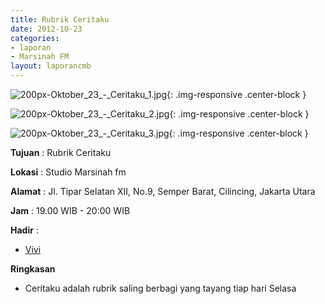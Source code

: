 ```yaml
---
title: Rubrik Ceritaku
date: 2012-10-23
categories:
- laporan
- Marsinah FM
layout: laporancmb
---
```



![200px-Oktober_23_-_Ceritaku_1.jpg](/uploads/200px-Oktober_23_-_Ceritaku_1.jpg){: .img-responsive .center-block }

![200px-Oktober_23_-_Ceritaku_2.jpg](/uploads/200px-Oktober_23_-_Ceritaku_2.jpg){: .img-responsive .center-block }

![200px-Oktober_23_-_Ceritaku_3.jpg](/uploads/200px-Oktober_23_-_Ceritaku_3.jpg){: .img-responsive .center-block }


**Tujuan** : Rubrik Ceritaku 

**Lokasi** : Studio Marsinah fm 

**Alamat** : Jl. Tipar Selatan XII, No.9, Semper Barat, Cilincing, Jakarta Utara 

**Jam** : 19.00 WIB - 20:00 WIB 

**Hadir** :
* [Vivi](http://wiki.ciptamedia.org/wiki/Vivi)

**Ringkasan**  
* Ceritaku adalah rubrik saling berbagi yang tayang tiap hari Selasa 
